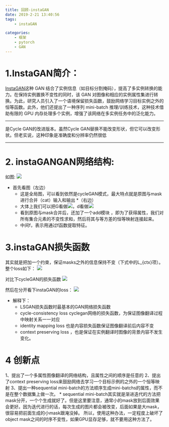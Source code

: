 ```yaml
---
title: 回顾-instaGAN
date: 2019-2-21 13:40:56
tags:
    - instaGAN

categories: 
    - 框架
    - pytorch
    - GAN
---
```


# 1.InstaGAN简介：
[InstaGAN](https://openreview.net/forum?id=ryxwJhC9YX)这种 GAN 结合了实例信息（如目标分割掩码），提高了多实例转换的能力。在保持实例置换不变性的同时，该 GAN 对图像和相应的实例属性集进行转换。为此，研究人员引入了一个语境保留损失函数，鼓励网络学习目标实例之外的恒等函数。此外，他们还提出了一种序列 mini-batch 推理/训练技术，这种技术借助有限的 GPU 内存处理多个实例，增强了该网络在多实例任务中的泛化能力。
*********
是Cycle GAN的改进版本。虽然Cycle GAN替换不能改变形状，但它可以改变形状。但老实说，这种印象是准确度和分辨率仍然很低
***********

# 2. instaGANGAN网络结构:
如图:
![](https://blog.mviai.com/images/instaGAN/network.png)

* 首先看图（左边）
	* 这是全局图，可以看到依然是cycleGAN模式，最大特点就是原图与mask进行合并（cat）输入和输出
*（右边）
	* 大体上我们可以把G看做![](https://blog.mviai.com/images/instaGAN/g.png)，d看做![](https://blog.mviai.com/images/instaGAN/d.png)
	* 看到原图与mask合并后，还加了一个add模块 ，即为了获得属性，我们对所有集合元素的不变性求和，然后将其与等方差的恒等映射连接起来。
	* 中间f，表示用通过f函数提取特征。
# 3.instaGAN损失函数
其实就是把加一个约束，保证masks之外的信息保持不变（下式中的L_{ctx}项）。整个loss如下：
![](https://blog.mviai.com/images/instaGAN/loss.png)

对比下cycleGAN的损失函数
![](https://blog.mviai.com/images/instaGAN/closs.png)

然后在分开看下instaGAN的loss：
![](https://blog.mviai.com/images/instaGAN/inloss.png)

* 解释下：
	* LSGAN损失函数时最基本的GAN网络损失函数
    * cycle-consistency loss cyclegan网络的损失函数，为保证图像翻译过程中映射关系一一对应
    * identity mapping loss 也是内容损失函数保证图像翻译前后内容不变
    * context preserving loss ，也是保证在实例翻译时图像的背景内容不发生变化。
	
# 4 创新点
1、提出了一个多属性图像翻译的网络结构，且属性之间的顺序是任意的
2、提出了context preserving loss来鼓励网络去学习一个目标示例的之外的一个恒等映射
3、提出一种sequential mini-batch的方法顺序生成mini-batchs的属性，而不是在整个数据集上做一次。
	* sequential mini-batch其实就是渐进迭代的方法把mask分开，一个个生成就好了。但是这里要注意，通常小的mask放到后面效果会更好。因为迭代进行的话，每次生成的图片都会被改变，后面如果是大mask，很容易把前面生成的小mask跟淹没掉。
所以，使用这种办法，一定程度上破坏了object mask之间的时序不变性，如果GPU显存足够，就不要用这种方法了。




